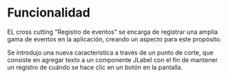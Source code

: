 # Funcionalidad

EL cross cutting "Registro de eventos" se encarga de registrar una amplia gama de eventos en la aplicación, creando un aspecto para este propósito.

Se introdujo una nueva característica a través de un punto de corte, que consiste en agregar texto a un componente JLabel con el fin de mantener un registro de cuándo se hace clic en un botón en la pantalla.
